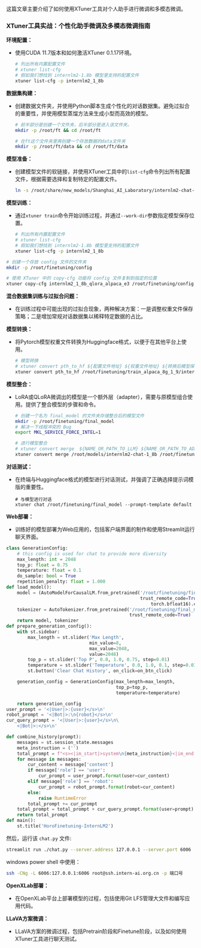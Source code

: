 这篇文章主要介绍了如何使用XTuner工具对个人助手进行微调和多模态微调。

### XTuner工具实战：个性化助手微调及多模态微调指南

**环境配置：**
- 使用CUDA 11.7版本和如何激活XTuner 0.1.17环境。

  ```bash
  # 列出所有内置配置文件
  # xtuner list-cfg
  # 假如我们想找到 internlm2-1.8b 模型里支持的配置文件
  xtuner list-cfg -p internlm2_1_8b
  ```

**数据集构建：**
- 创建数据文件夹，并使用Python脚本生成个性化的对话数据集。避免过拟合的重要性，并使用模型蒸馏方法来生成小型而高效的模型。

  ```bash
  # 前半部分是创建一个文件夹，后半部分是进入该文件夹。
  mkdir -p /root/ft && cd /root/ft
  
  # 在ft这个文件夹里再创建一个存放数据的data文件夹
  mkdir -p /root/ft/data && cd /root/ft/data
  ```

**模型准备：**
- 创建模型文件的软链接，并使用XTuner工具中的`list-cfg`命令列出所有配置文件，根据需要选择和复制特定的配置文件。

  ```bash
  ln -s /root/share/new_models/Shanghai_AI_Laboratory/internlm2-chat-1_8b /root/models/
  ```

**模型训练：**
- 通过`xtuner train`命令开始训练过程，并通过`--work-dir`参数指定模型保存位置。

  ```bash
  # 列出所有内置配置文件
  # xtuner list-cfg
  # 假如我们想找到 internlm2-1.8b 模型里支持的配置文件
  xtuner list-cfg -p internlm2_1_8b
  ```

```bash
# 创建一个存放 config 文件的文件夹
mkdir -p /root/finetuning/config

# 使用 XTuner 中的 copy-cfg 功能将 config 文件复制到指定的位置
xtuner copy-cfg internlm2_1_8b_qlora_alpaca_e3 /root/finetuning/config
```





**混合数据集训练与过拟合问题：**

- 在训练过程中可能出现的过拟合现象，两种解决方案：一是调整权重文件保存策略；二是增加常规对话数据集以稀释特定数据的占比。

**模型转换：**
- 将Pytorch模型权重文件转换为Huggingface格式，以便于在其他平台上使用。

  ```bash
  # 模型转换
  # xtuner convert pth_to_hf ${配置文件地址} ${权重文件地址} ${转换后模型保存地址}
  xtuner convert pth_to_hf /root/finetuning/train_alpaca_8g_1_9/internlm2_1_8b_qlora_alpaca_e3_copy_0.py   /root/finetuning/train_alpaca_8g_1_9/iter_1068.pth /root/finetuning/huggingface
  ```

**模型整合：**

- LoRA或QLoRA微调出的模型是一个额外层（adapter），需要与原模型组合使用。提供了整合模型的步骤和命令。

  ```bash
  # 创建一个名为 final_model 的文件夹存储整合后的模型文件
  mkdir -p /root/finetuning/final_model
  # 解决一下线程冲突的 Bug 
  export MKL_SERVICE_FORCE_INTEL=1
  
  # 进行模型整合
  # xtuner convert merge  ${NAME_OR_PATH_TO_LLM} ${NAME_OR_PATH_TO_ADAPTER} ${SAVE_PATH} 
  xtuner convert merge /root/models/internlm2-chat-1_8b /root/finetuning/huggingface /root/finetuning/final_model/
  ```

**对话测试：**
- 在终端与Huggingface格式的模型进行对话测试，并强调了正确选择提示词模版的重要性。

  ```text
  # 与模型进行对话
  xtuner chat /root/finetuning/final_model --prompt-template default
  ```

**Web部署：**

- 训练好的模型部署为Web应用的，包括客户端界面的制作和使用Streamlit运行聊天界面。

```python
class GenerationConfig:
    # this config is used for chat to provide more diversity
    max_length: int = 2048
    top_p: float = 0.75
    temperature: float = 0.1
    do_sample: bool = True
    repetition_penalty: float = 1.000
def load_model():
    model = (AutoModelForCausalLM.from_pretrained('/root/finetuning/final_model',
                                                  trust_remote_code=True).to(
                                                      torch.bfloat16).cuda())
    tokenizer = AutoTokenizer.from_pretrained('/root/finetuning/final_model',
                                              trust_remote_code=True)
    return model, tokenizer
def prepare_generation_config():
    with st.sidebar:
        max_length = st.slider('Max Length',
                               min_value=8,
                               max_value=2048,
                               value=2048)
        top_p = st.slider('Top P', 0.0, 1.0, 0.75, step=0.01)
        temperature = st.slider('Temperature', 0.0, 1.0, 0.1, step=0.01)
        st.button('Clear Chat History', on_click=on_btn_click)

    generation_config = GenerationConfig(max_length=max_length,
                                         top_p=top_p,
                                         temperature=temperature)

    return generation_config
user_prompt = '<|User|>:{user}</s>\n'
robot_prompt = '<|Bot|>:\n{robot}</s>\n'
cur_query_prompt = '<|User|>:{user}</s>\n\
    <|Bot|>:</s>\n'

def combine_history(prompt):
    messages = st.session_state.messages
    meta_instruction = ('')
    total_prompt = f"<s><|im_start|>system\n{meta_instruction}<|im_end|>\n"
    for message in messages:
        cur_content = message['content']
        if message['role'] == 'user':
            cur_prompt = user_prompt.format(user=cur_content)
        elif message['role'] == 'robot':
            cur_prompt = robot_prompt.format(robot=cur_content)
        else:
            raise RuntimeError
        total_prompt += cur_prompt
    total_prompt = total_prompt + cur_query_prompt.format(user=prompt)
    return total_prompt
def main():
    st.title('HoroFinetuning-InternLM2')
```

然后，运行该 `chat.py` 文件:

```bash
streamlit run ./chat.py --server.address 127.0.0.1 --server.port 6006
```

windows power shell 中使用：

```bash
ssh -CNg -L 6006:127.0.0.1:6006 root@ssh.intern-ai.org.cn -p 端口号
```

**OpenXLab部署：**

- 在OpenXLab平台上部署模型的过程，包括使用Git LFS管理大文件和编写应用代码。

**LLaVA方案微调：**

- LLaVA方案的微调过程，包括Pretrain阶段和Finetune阶段，以及如何使用XTuner工具进行聊天测试。

